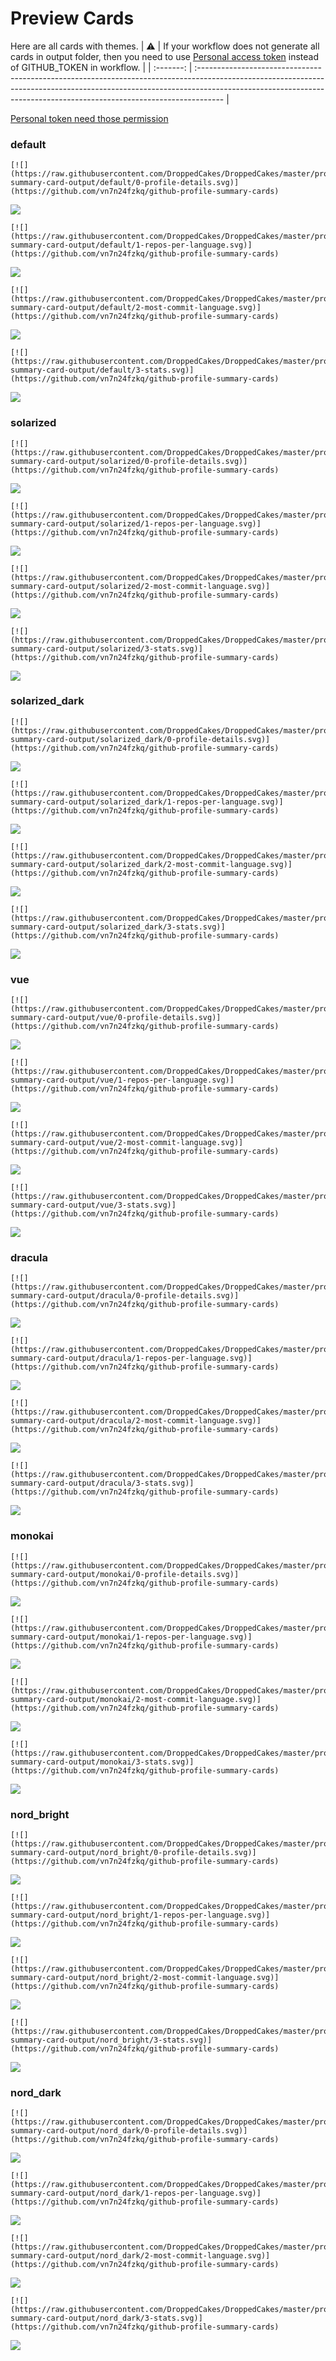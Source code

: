 
# Preview Cards

Here are all cards with themes.
| :warning: | If your workflow does not generate all cards in output folder, then you need to use [Personal access token](https://docs.github.com/en/actions/configuring-and-managing-workflows/creating-and-storing-encrypted-secrets) instead of GITHUB_TOKEN in workflow. |
| :-------: | :------------------------------------------------------------------------------------------------------------------------------------------------------------------------------------------------------------------------------------------------ |

[Personal token need those permission](https://github.com/vn7n24fzkq/github-profile-summary-cards/wiki/Personal-access-token-permissions)


### default


```
[![](https://raw.githubusercontent.com/DroppedCakes/DroppedCakes/master/profile-summary-card-output/default/0-profile-details.svg)](https://github.com/vn7n24fzkq/github-profile-summary-cards)
```
![](https://raw.githubusercontent.com/DroppedCakes/DroppedCakes/master/profile-summary-card-output/default/0-profile-details.svg)


```
[![](https://raw.githubusercontent.com/DroppedCakes/DroppedCakes/master/profile-summary-card-output/default/1-repos-per-language.svg)](https://github.com/vn7n24fzkq/github-profile-summary-cards)
```
![](https://raw.githubusercontent.com/DroppedCakes/DroppedCakes/master/profile-summary-card-output/default/1-repos-per-language.svg)


```
[![](https://raw.githubusercontent.com/DroppedCakes/DroppedCakes/master/profile-summary-card-output/default/2-most-commit-language.svg)](https://github.com/vn7n24fzkq/github-profile-summary-cards)
```
![](https://raw.githubusercontent.com/DroppedCakes/DroppedCakes/master/profile-summary-card-output/default/2-most-commit-language.svg)


```
[![](https://raw.githubusercontent.com/DroppedCakes/DroppedCakes/master/profile-summary-card-output/default/3-stats.svg)](https://github.com/vn7n24fzkq/github-profile-summary-cards)
```
![](https://raw.githubusercontent.com/DroppedCakes/DroppedCakes/master/profile-summary-card-output/default/3-stats.svg)


### solarized


```
[![](https://raw.githubusercontent.com/DroppedCakes/DroppedCakes/master/profile-summary-card-output/solarized/0-profile-details.svg)](https://github.com/vn7n24fzkq/github-profile-summary-cards)
```
![](https://raw.githubusercontent.com/DroppedCakes/DroppedCakes/master/profile-summary-card-output/solarized/0-profile-details.svg)


```
[![](https://raw.githubusercontent.com/DroppedCakes/DroppedCakes/master/profile-summary-card-output/solarized/1-repos-per-language.svg)](https://github.com/vn7n24fzkq/github-profile-summary-cards)
```
![](https://raw.githubusercontent.com/DroppedCakes/DroppedCakes/master/profile-summary-card-output/solarized/1-repos-per-language.svg)


```
[![](https://raw.githubusercontent.com/DroppedCakes/DroppedCakes/master/profile-summary-card-output/solarized/2-most-commit-language.svg)](https://github.com/vn7n24fzkq/github-profile-summary-cards)
```
![](https://raw.githubusercontent.com/DroppedCakes/DroppedCakes/master/profile-summary-card-output/solarized/2-most-commit-language.svg)


```
[![](https://raw.githubusercontent.com/DroppedCakes/DroppedCakes/master/profile-summary-card-output/solarized/3-stats.svg)](https://github.com/vn7n24fzkq/github-profile-summary-cards)
```
![](https://raw.githubusercontent.com/DroppedCakes/DroppedCakes/master/profile-summary-card-output/solarized/3-stats.svg)


### solarized_dark


```
[![](https://raw.githubusercontent.com/DroppedCakes/DroppedCakes/master/profile-summary-card-output/solarized_dark/0-profile-details.svg)](https://github.com/vn7n24fzkq/github-profile-summary-cards)
```
![](https://raw.githubusercontent.com/DroppedCakes/DroppedCakes/master/profile-summary-card-output/solarized_dark/0-profile-details.svg)


```
[![](https://raw.githubusercontent.com/DroppedCakes/DroppedCakes/master/profile-summary-card-output/solarized_dark/1-repos-per-language.svg)](https://github.com/vn7n24fzkq/github-profile-summary-cards)
```
![](https://raw.githubusercontent.com/DroppedCakes/DroppedCakes/master/profile-summary-card-output/solarized_dark/1-repos-per-language.svg)


```
[![](https://raw.githubusercontent.com/DroppedCakes/DroppedCakes/master/profile-summary-card-output/solarized_dark/2-most-commit-language.svg)](https://github.com/vn7n24fzkq/github-profile-summary-cards)
```
![](https://raw.githubusercontent.com/DroppedCakes/DroppedCakes/master/profile-summary-card-output/solarized_dark/2-most-commit-language.svg)


```
[![](https://raw.githubusercontent.com/DroppedCakes/DroppedCakes/master/profile-summary-card-output/solarized_dark/3-stats.svg)](https://github.com/vn7n24fzkq/github-profile-summary-cards)
```
![](https://raw.githubusercontent.com/DroppedCakes/DroppedCakes/master/profile-summary-card-output/solarized_dark/3-stats.svg)


### vue


```
[![](https://raw.githubusercontent.com/DroppedCakes/DroppedCakes/master/profile-summary-card-output/vue/0-profile-details.svg)](https://github.com/vn7n24fzkq/github-profile-summary-cards)
```
![](https://raw.githubusercontent.com/DroppedCakes/DroppedCakes/master/profile-summary-card-output/vue/0-profile-details.svg)


```
[![](https://raw.githubusercontent.com/DroppedCakes/DroppedCakes/master/profile-summary-card-output/vue/1-repos-per-language.svg)](https://github.com/vn7n24fzkq/github-profile-summary-cards)
```
![](https://raw.githubusercontent.com/DroppedCakes/DroppedCakes/master/profile-summary-card-output/vue/1-repos-per-language.svg)


```
[![](https://raw.githubusercontent.com/DroppedCakes/DroppedCakes/master/profile-summary-card-output/vue/2-most-commit-language.svg)](https://github.com/vn7n24fzkq/github-profile-summary-cards)
```
![](https://raw.githubusercontent.com/DroppedCakes/DroppedCakes/master/profile-summary-card-output/vue/2-most-commit-language.svg)


```
[![](https://raw.githubusercontent.com/DroppedCakes/DroppedCakes/master/profile-summary-card-output/vue/3-stats.svg)](https://github.com/vn7n24fzkq/github-profile-summary-cards)
```
![](https://raw.githubusercontent.com/DroppedCakes/DroppedCakes/master/profile-summary-card-output/vue/3-stats.svg)


### dracula


```
[![](https://raw.githubusercontent.com/DroppedCakes/DroppedCakes/master/profile-summary-card-output/dracula/0-profile-details.svg)](https://github.com/vn7n24fzkq/github-profile-summary-cards)
```
![](https://raw.githubusercontent.com/DroppedCakes/DroppedCakes/master/profile-summary-card-output/dracula/0-profile-details.svg)


```
[![](https://raw.githubusercontent.com/DroppedCakes/DroppedCakes/master/profile-summary-card-output/dracula/1-repos-per-language.svg)](https://github.com/vn7n24fzkq/github-profile-summary-cards)
```
![](https://raw.githubusercontent.com/DroppedCakes/DroppedCakes/master/profile-summary-card-output/dracula/1-repos-per-language.svg)


```
[![](https://raw.githubusercontent.com/DroppedCakes/DroppedCakes/master/profile-summary-card-output/dracula/2-most-commit-language.svg)](https://github.com/vn7n24fzkq/github-profile-summary-cards)
```
![](https://raw.githubusercontent.com/DroppedCakes/DroppedCakes/master/profile-summary-card-output/dracula/2-most-commit-language.svg)


```
[![](https://raw.githubusercontent.com/DroppedCakes/DroppedCakes/master/profile-summary-card-output/dracula/3-stats.svg)](https://github.com/vn7n24fzkq/github-profile-summary-cards)
```
![](https://raw.githubusercontent.com/DroppedCakes/DroppedCakes/master/profile-summary-card-output/dracula/3-stats.svg)


### monokai


```
[![](https://raw.githubusercontent.com/DroppedCakes/DroppedCakes/master/profile-summary-card-output/monokai/0-profile-details.svg)](https://github.com/vn7n24fzkq/github-profile-summary-cards)
```
![](https://raw.githubusercontent.com/DroppedCakes/DroppedCakes/master/profile-summary-card-output/monokai/0-profile-details.svg)


```
[![](https://raw.githubusercontent.com/DroppedCakes/DroppedCakes/master/profile-summary-card-output/monokai/1-repos-per-language.svg)](https://github.com/vn7n24fzkq/github-profile-summary-cards)
```
![](https://raw.githubusercontent.com/DroppedCakes/DroppedCakes/master/profile-summary-card-output/monokai/1-repos-per-language.svg)


```
[![](https://raw.githubusercontent.com/DroppedCakes/DroppedCakes/master/profile-summary-card-output/monokai/2-most-commit-language.svg)](https://github.com/vn7n24fzkq/github-profile-summary-cards)
```
![](https://raw.githubusercontent.com/DroppedCakes/DroppedCakes/master/profile-summary-card-output/monokai/2-most-commit-language.svg)


```
[![](https://raw.githubusercontent.com/DroppedCakes/DroppedCakes/master/profile-summary-card-output/monokai/3-stats.svg)](https://github.com/vn7n24fzkq/github-profile-summary-cards)
```
![](https://raw.githubusercontent.com/DroppedCakes/DroppedCakes/master/profile-summary-card-output/monokai/3-stats.svg)


### nord_bright


```
[![](https://raw.githubusercontent.com/DroppedCakes/DroppedCakes/master/profile-summary-card-output/nord_bright/0-profile-details.svg)](https://github.com/vn7n24fzkq/github-profile-summary-cards)
```
![](https://raw.githubusercontent.com/DroppedCakes/DroppedCakes/master/profile-summary-card-output/nord_bright/0-profile-details.svg)


```
[![](https://raw.githubusercontent.com/DroppedCakes/DroppedCakes/master/profile-summary-card-output/nord_bright/1-repos-per-language.svg)](https://github.com/vn7n24fzkq/github-profile-summary-cards)
```
![](https://raw.githubusercontent.com/DroppedCakes/DroppedCakes/master/profile-summary-card-output/nord_bright/1-repos-per-language.svg)


```
[![](https://raw.githubusercontent.com/DroppedCakes/DroppedCakes/master/profile-summary-card-output/nord_bright/2-most-commit-language.svg)](https://github.com/vn7n24fzkq/github-profile-summary-cards)
```
![](https://raw.githubusercontent.com/DroppedCakes/DroppedCakes/master/profile-summary-card-output/nord_bright/2-most-commit-language.svg)


```
[![](https://raw.githubusercontent.com/DroppedCakes/DroppedCakes/master/profile-summary-card-output/nord_bright/3-stats.svg)](https://github.com/vn7n24fzkq/github-profile-summary-cards)
```
![](https://raw.githubusercontent.com/DroppedCakes/DroppedCakes/master/profile-summary-card-output/nord_bright/3-stats.svg)


### nord_dark


```
[![](https://raw.githubusercontent.com/DroppedCakes/DroppedCakes/master/profile-summary-card-output/nord_dark/0-profile-details.svg)](https://github.com/vn7n24fzkq/github-profile-summary-cards)
```
![](https://raw.githubusercontent.com/DroppedCakes/DroppedCakes/master/profile-summary-card-output/nord_dark/0-profile-details.svg)


```
[![](https://raw.githubusercontent.com/DroppedCakes/DroppedCakes/master/profile-summary-card-output/nord_dark/1-repos-per-language.svg)](https://github.com/vn7n24fzkq/github-profile-summary-cards)
```
![](https://raw.githubusercontent.com/DroppedCakes/DroppedCakes/master/profile-summary-card-output/nord_dark/1-repos-per-language.svg)


```
[![](https://raw.githubusercontent.com/DroppedCakes/DroppedCakes/master/profile-summary-card-output/nord_dark/2-most-commit-language.svg)](https://github.com/vn7n24fzkq/github-profile-summary-cards)
```
![](https://raw.githubusercontent.com/DroppedCakes/DroppedCakes/master/profile-summary-card-output/nord_dark/2-most-commit-language.svg)


```
[![](https://raw.githubusercontent.com/DroppedCakes/DroppedCakes/master/profile-summary-card-output/nord_dark/3-stats.svg)](https://github.com/vn7n24fzkq/github-profile-summary-cards)
```
![](https://raw.githubusercontent.com/DroppedCakes/DroppedCakes/master/profile-summary-card-output/nord_dark/3-stats.svg)

